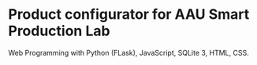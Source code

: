 # Product configurator for AAU Smart Production Lab

Web Programming with Python (FLask), JavaScript, SQLite 3, HTML, CSS.
